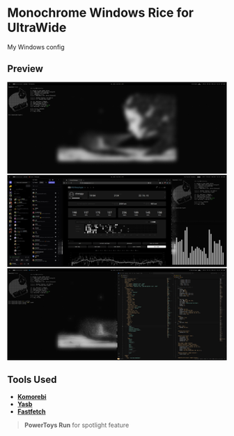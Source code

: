 # Monochrome Windows Rice for UltraWide

My Windows config

## Preview
![Preview](./Screenshots/Full%20Screen%20Terminal%20Photo.png)
![Preview](./Screenshots/Media%20Browsing.png)
![Preview](./Screenshots/Terminal%20+%20VsCode.png)

## Tools Used
- **[Komorebi](https://github.com/LGUG2Z/komorebi)**
- **[Yasb](https://github.com/amnweb/yasb)**
- **[Fastfetch](https://github.com/fastfetch-cli/fastfetch)**

> **PowerToys Run** for spotlight feature
